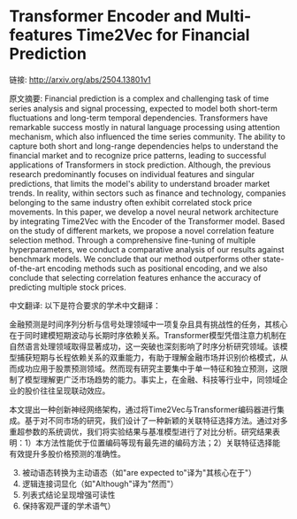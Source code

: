# Transformer Encoder and Multi-features Time2Vec for Financial Prediction

链接: http://arxiv.org/abs/2504.13801v1

原文摘要:
Financial prediction is a complex and challenging task of time series
analysis and signal processing, expected to model both short-term fluctuations
and long-term temporal dependencies. Transformers have remarkable success
mostly in natural language processing using attention mechanism, which also
influenced the time series community. The ability to capture both short and
long-range dependencies helps to understand the financial market and to
recognize price patterns, leading to successful applications of Transformers in
stock prediction. Although, the previous research predominantly focuses on
individual features and singular predictions, that limits the model's ability
to understand broader market trends. In reality, within sectors such as finance
and technology, companies belonging to the same industry often exhibit
correlated stock price movements.
  In this paper, we develop a novel neural network architecture by integrating
Time2Vec with the Encoder of the Transformer model. Based on the study of
different markets, we propose a novel correlation feature selection method.
Through a comprehensive fine-tuning of multiple hyperparameters, we conduct a
comparative analysis of our results against benchmark models. We conclude that
our method outperforms other state-of-the-art encoding methods such as
positional encoding, and we also conclude that selecting correlation features
enhance the accuracy of predicting multiple stock prices.

中文翻译:
以下是符合要求的学术中文翻译：

金融预测是时间序列分析与信号处理领域中一项复杂且具有挑战性的任务，其核心在于同时建模短期波动与长期时序依赖关系。Transformer模型凭借注意力机制在自然语言处理领域取得显著成功，这一突破也深刻影响了时序分析研究领域。该模型捕获短期与长程依赖关系的双重能力，有助于理解金融市场并识别价格模式，从而成功应用于股票预测领域。然而现有研究主要集中于单一特征和独立预测，这限制了模型理解更广泛市场趋势的能力。事实上，在金融、科技等行业中，同领域企业的股价往往呈现联动效应。

本文提出一种创新神经网络架构，通过将Time2Vec与Transformer编码器进行集成。基于对不同市场的研究，我们设计了一种新颖的关联特征选择方法。通过对多重超参数的系统调优，我们将实验结果与基准模型进行了对比分析。研究结果表明：1）本方法性能优于位置编码等现有最先进的编码方法；2）关联特征选择能有效提升多股价格预测的准确性。


3. 被动语态转换为主动语态（如"are expected to"译为"其核心在于"）
4. 逻辑连接词显化（如"Although"译为"然而"）
5. 列表式结论呈现增强可读性
6. 保持客观严谨的学术语气）
